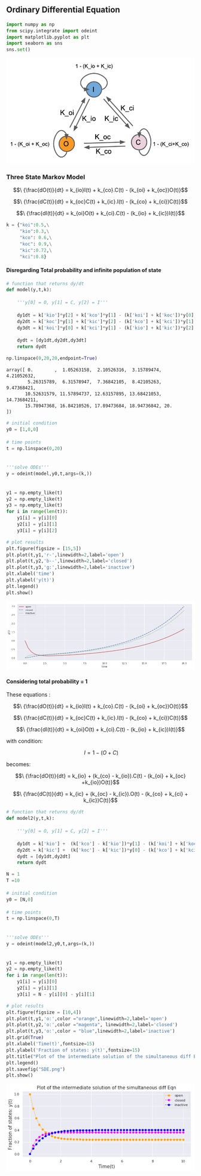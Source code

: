 
## Ordinary Differential Equation


```python
import numpy as np
from scipy.integrate import odeint
import matplotlib.pyplot as plt
import seaborn as sns
sns.set()
```

![img](img/three-states.png)

### Three State Markov Model

$$\ {\frac{dO(t)}{dt} = k_{io}I(t) + k_{co}.C(t) - (k_{oi} + k_{oc})O(t)}$$ 

$$\ {\frac{dC(t)}{dt} = k_{oc}C(t) + k_{ic}.I(t) - (k_{co} + k_{ci})C(t)}$$ 

$$\ {\frac{dI(t)}{dt} = k_{oi}O(t) + k_{ci}.C(t) - (k_{io} + k_{ic})I(t)}$$ 


```python
k = {"koi":0.5,\
     "kio":0.3,\
     "kco": 0.6,\
     "koc": 0.9,\
     "kic":0.72,\
     "kci":0.8}
```

#### Disregarding Total probability and infinite population of state


```python
# function that returns dy/dt
def model(y,t,k):
    
    '''y[0] = O, y[1] = C, y[2] = I'''
    
    dy1dt = k['kio']*y[2] + k['kco']*y[1] - (k['koi'] + k['koc'])*y[0]
    dy2dt = k['koc']*y[1] + k['kic']*y[2] - (k['kco'] + k['kci'])*y[1]
    dy3dt = k['koi']*y[0] + k['kci']*y[1] - (k['kio'] + k['kic'])*y[2]
    
    dydt = [dy1dt,dy2dt,dy3dt]
    return dydt
```


```python
np.linspace(0,20,20,endpoint=True)
```




    array([ 0.        ,  1.05263158,  2.10526316,  3.15789474,  4.21052632,
            5.26315789,  6.31578947,  7.36842105,  8.42105263,  9.47368421,
           10.52631579, 11.57894737, 12.63157895, 13.68421053, 14.73684211,
           15.78947368, 16.84210526, 17.89473684, 18.94736842, 20.        ])




```python
# initial condition
y0 = [1,0,0]

# time points
t = np.linspace(0,20)


'''solve ODEs'''
y = odeint(model,y0,t,args=(k,))


y1 = np.empty_like(t)
y2 = np.empty_like(t)
y3 = np.empty_like(t)
for i in range(len(t)):
    y1[i] = y[i][0]
    y2[i] = y[i][1]
    y3[i] = y[i][2]
```


```python
# plot results
plt.figure(figsize = [15,5])
plt.plot(t,y1,'r-',linewidth=2,label='open')
plt.plot(t,y2,'b--',linewidth=2,label='closed')
plt.plot(t,y3,'g:',linewidth=2,label='inactive')
plt.xlabel('time')
plt.ylabel('y(t)')
plt.legend()
plt.show()
```


![png](output_10_0.png)


#### Considering total probability = 1

These equations :
    
$$\ {\frac{dO(t)}{dt} = k_{io}I(t) + k_{co}.C(t) - (k_{oi} + k_{oc})O(t)}$$ 

$$\ {\frac{dC(t)}{dt} = k_{oc}C(t) + k_{ic}.I(t) - (k_{co} + k_{ci})C(t)}$$ 

$$\ {\frac{dI(t)}{dt} = k_{oi}O(t) + k_{ci}.C(t) - (k_{io} + k_{ic})I(t)}$$ 

with condition:

$$\ {I = 1 - (O + C)}$$
    
becomes:

$$\ {\frac{dO(t)}{dt} = k_{io} + (k_{co} - k_{io}).C(t) - (k_{oi} + k_{oc} +k_{io})O(t)}$$ 

$$\ {\frac{dC(t)}{dt} = k_{ic} + (k_{oc} - k_{ic}).O(t) - (k_{co} + k_{ci} + k_{ic})C(t)}$$ 



```python
# function that returns dy/dt
def model2(y,t,k):
    
    '''y[0] = O, y[1] = C, y[2] = I'''
    
    dy1dt = k['kio'] +  (k['kco'] - k['kio'])*y[1] - (k['koi'] + k['koc'] + k['kio'])*y[0]
    dy2dt = k['kic'] +  (k['koc'] - k['kic'])*y[0] - (k['kco'] + k['kci'] + k['kic'])*y[1]
    dydt = [dy1dt,dy2dt]
    return dydt
```


```python
N = 1
T =10

# initial condition
y0 = [N,0]

# time points
t = np.linspace(0,T)


'''solve ODEs'''
y = odeint(model2,y0,t,args=(k,))


y1 = np.empty_like(t)
y2 = np.empty_like(t)
for i in range(len(t)):
    y1[i] = y[i][0]
    y2[i] = y[i][1]
    y3[i] = N - y[i][0] - y[i][1]
```


```python
# plot results
plt.figure(figsize = [10,4])
plt.plot(t,y1,'o:',color ="orange",linewidth=2,label='open')
plt.plot(t,y2,'o:',color ="magenta", linewidth=2,label='closed')
plt.plot(t,y3,'o:',color = "blue",linewidth=2,label='inactive')
plt.grid(True)
plt.xlabel('Time(t)',fontsize=15)
plt.ylabel('Fraction of states: y(t)',fontsize=15)
plt.title("Plot of the intermediate solution of the simultaneous diff Eqn",fontsize=15)
plt.legend()
plt.savefig("SDE.png")
plt.show()
```


![png](output_15_0.png)

